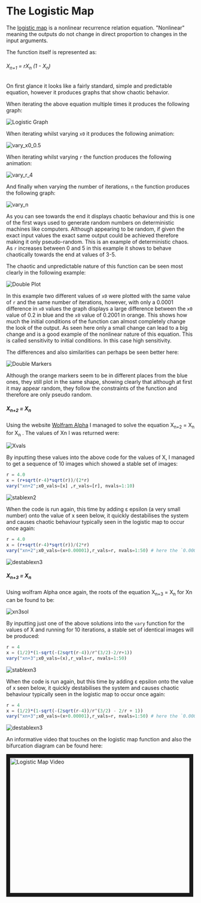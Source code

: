 # The Logistic Map

The [logistic map](https://en.wikipedia.org/wiki/Logistic_map#:~:text=The%20logistic%20map%20is%20a,simple%20non%2Dlinear%20dynamical%20equations.) is a nonlinear recurrence relation equation. "Nonlinear" meaning the outputs do not change in direct proportion to changes in the input arguments.

The function itself is represented as:

###### X<sub>n+1</sub> = rX<sub>n</sub> (1 - X<sub>n</sub>)

On first glance it looks like a fairly standard, simple and predictable equation, however it produces graphs that show chaotic behavior.

When iterating the above equation multiple times it produces the following graph:

![Logistic Graph](../images/logisticmapgraph.png)

When iterating whilst varying `x0` it produces the following animation:

![vary_x0_0.5](../code/week_two-graph_animation/varying_x_and_r/vary_x0_0.5/output.gif)

When iterating whilst varying `r` the function produces the following animation:

![vary_r_4](../code/week_two-graph_animation/varying_x_and_r/vary_r_4/output.gif)

And finally when varying the number of iterations, `n` the function produces the following graph:

![vary_n](../code/week_two-graph_animation/frames_n/output.gif)

As you can see towards the end it displays chaotic behaviour and this is one of the first ways used to generate random numbers on deterministic machines like computers. Although appearing to be random, if given the exact input values the exact same output could be achieved therefore making it only pseudo-random. This is an example of deterministic chaos. As `r` increases between 0 and 5 in this example it shows to behave chaotically towards the end at values of 3-5.

The chaotic and unpredictable nature of this function can be seen most clearly in the following example:

![Double Plot](../images/double_lines.png)

In this example two different values of `x0` were plotted with the same value of `r` and the same number of iterations, however, with only a 0.0001 difference in `x0` values the graph displays a large difference between the `x0` value of 0.2 in blue and the `x0` value of 0.2001 in orange. This shows how much the initial conditions of the function can almost completely change the look of the output. As seen here only a small change can lead to a big change and is a good example of the nonlinear nature of this equation. This is called sensitivity to initial conditions. In this case high sensitivity.

The differences and also similarities can perhaps be seen better here:

![Double Markers](../images/double_markers.png)

Although the orange markers seem to be in different places from the blue ones, they still plot in the same shape, showing clearly that although at first it may appear random, they follow the constraints of the function and therefore are only pseudo random.
##### X<sub>n+2</sub> = X<sub>n</sub>

Using the website [Wolfram Alpha](https://www.wolframalpha.com/) I managed to solve the equation   X<sub>n+2</sub> = X<sub>n</sub> for X<sub>n</sub> . The values of Xn I was returned were:

![Xvals](/images/xn2_solution.png)

By inputting these values into the above code for the values of X, I managed to get a sequence of 10 images which showed a stable set of images:

```julia
r = 4.0
x = (r+sqrt(r-4)*sqrt(r))/(2*r)
vary("xn+2";x0_vals=[x] ,r_vals=[r], nvals=1:10)
```

![stablexn2](../images/xn2_stable.png)

When the code is run again, this time by adding ε epsilon (a very small number) onto the value of x seen below, it quickly destabilises the system and causes chaotic behaviour typically seen in the logistic map to occur once again:

```julia
r = 4.0
x = (r+sqrt(r-4)*sqrt(r))/(2*r)
vary("xn+2";x0_vals=(x+0.00001),r_vals=r, nvals=1:50) # here the `0.00001` represents epsilon
```

![destablexn3](../xn+2/output.gif)


##### X<sub>n+3</sub> = X<sub>n</sub>

Using wolfram Alpha once again, the roots of the equation X<sub>n+3</sub> = X<sub>n</sub> for Xn can be found to be:

![xn3sol](../images/xn3_solution.png)

By inputting just one of the above solutions into the `vary` function for the values of X and running for 10 iterations, a stable set of identical images will be produced:

```julia
r = 4
x = (1/2)*(1-sqrt(-(2sqrt(r-4))/r^(3/2)-2/r+1))
vary("xn+3";x0_vals=(x),r_vals=r, nvals=1:50)
```

![stablexn3](../images/xn3_stable.png)

When the code is run again, but this time by adding ε epsilon onto the value of x seen below, it quickly destabilises the system and causes chaotic behaviour typically seen in the logistic map to occur once again:

```julia
r = 4
x = (1/2)*(1-sqrt(-(2sqrt(r-4))/r^(3/2) - 2/r + 1))
vary("xn+3";x0_vals=(x+0.00001),r_vals=r, nvals=1:50) # here the `0.00001` represents epsilon
```

![destablexn3](../xn+3/output.gif)

An informative video that touches on the logistic map function and also the bifurcation diagram can be found here:

<a href="http://www.youtube.com/watch?feature=player_embedded&v=ovJcsL7vyrkE
" target="_blank"><img src="http://img.youtube.com/vi/ovJcsL7vyrk/0.jpg"
alt="Logistic Map Video" width="480" height="360" border="10" /></a>
